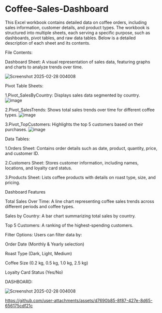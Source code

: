 # Coffee-Sales-Dashboard

This Excel workbook contains detailed data on coffee orders, including sales information, customer details, and product types. The workbook is structured into multiple sheets, each serving a specific purpose, such as dashboards, pivot tables, and raw data tables. Below is a detailed description of each sheet and its contents.


File Contents: 

Dashboard Sheet: A visual representation of sales data, featuring graphs and charts to analyze trends over time.

![Screenshot 2025-02-28 004008](https://github.com/user-attachments/assets/ae30c55e-0698-45b1-9856-5d5f05f33c43)


Pivot Table Sheets:

1.Pivot_SalesByCountry: Displays sales data segmented by country.
![image](https://github.com/user-attachments/assets/dd38b632-a2c0-417a-8599-907523e0c492)


2.Pivot_SalesTrends: Shows total sales trends over time for different coffee types.
![image](https://github.com/user-attachments/assets/21abbe82-d280-4eb7-81be-d6b4fe7d5b97)


3.Pivot_TopCustomers: Highlights the top 5 customers based on their purchases.
![image](https://github.com/user-attachments/assets/8c38f5b3-c011-49b2-8b45-1c3a075d87c4)

Data Tables:

1.Orders Sheet: Contains order details such as date, product, quantity, price, and customer ID.

2.Customers Sheet: Stores customer information, including names, locations, and loyalty card status.

3.Products Sheet: Lists coffee products with details on roast type, size, and pricing.


Dashboard Features


Total Sales Over Time: A line chart representing coffee sales trends across different periods and coffee types.


Sales by Country: A bar chart summarizing total sales by country.


Top 5 Customers: A ranking of the highest-spending customers.


Filter Options: Users can filter data by:


Order Date (Monthly & Yearly selection)


Roast Type (Dark, Light, Medium)


Coffee Size (0.2 kg, 0.5 kg, 1.0 kg, 2.5 kg)


Loyalty Card Status (Yes/No)

DASHBOARD: 


![Screenshot 2025-02-28 004008](https://github.com/user-attachments/assets/c6efda63-e158-4c23-84ec-2c8d9a6ff176)








https://github.com/user-attachments/assets/d7690b85-8f87-427e-8d65-656175cdf21c







